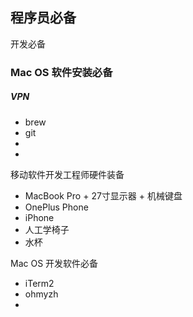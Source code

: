 ## 程序员必备



开发必备



### Mac OS 软件安装必备

##### VPN



* brew
* git
* 
* 



移动软件开发工程师硬件装备

* MacBook Pro + 27寸显示器 + 机械键盘
* OnePlus Phone
* iPhone 
* 人工学椅子
* 水杯

Mac OS 开发软件必备

* iTerm2
* ohmyzh
* 